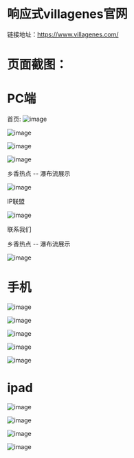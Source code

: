 # 响应式villagenes官网 

链接地址：https://www.villagenes.com/

# 页面截图：

# PC端

首页:
![image](https://github.com/wudan1874/villagenes/blob/master/readme-img/pc-1.png)

![image](https://github.com/wudan1874/villagenes/blob/master/readme-img/pc-2.png)

![image](https://github.com/wudan1874/villagenes/blob/master/readme-img/pc-3.png)

![image](https://github.com/wudan1874/villagenes/blob/master/readme-img/pc-4.png)

乡香热点 -- 瀑布流展示

![image](https://github.com/wudan1874/villagenes/blob/master/readme-img/pc-6.png)

IP联盟

![image](https://github.com/wudan1874/villagenes/blob/master/readme-img/pc-5.png)

联系我们

乡香热点 -- 瀑布流展示

![image](https://github.com/wudan1874/villagenes/blob/master/readme-img/pc-7.png)

# 手机

![image](https://github.com/wudan1874/villagenes/blob/master/readme-img/mobile-1.png)

![image](https://github.com/wudan1874/villagenes/blob/master/readme-img/mobile-2.png)

![image](https://github.com/wudan1874/villagenes/blob/master/readme-img/mobile-3.png)

![image](https://github.com/wudan1874/villagenes/blob/master/readme-img/mobile-4.png)

![image](https://github.com/wudan1874/villagenes/blob/master/readme-img/mobile-5.png)

# ipad

![image](https://github.com/wudan1874/villagenes/blob/master/readme-img/ipad-1.png)

![image](https://github.com/wudan1874/villagenes/blob/master/readme-img/ipad-2.png)


![image](https://github.com/wudan1874/villagenes/blob/master/readme-img/ipad-3.png)

![image](https://github.com/wudan1874/villagenes/blob/master/readme-img/ipad-4.png)
